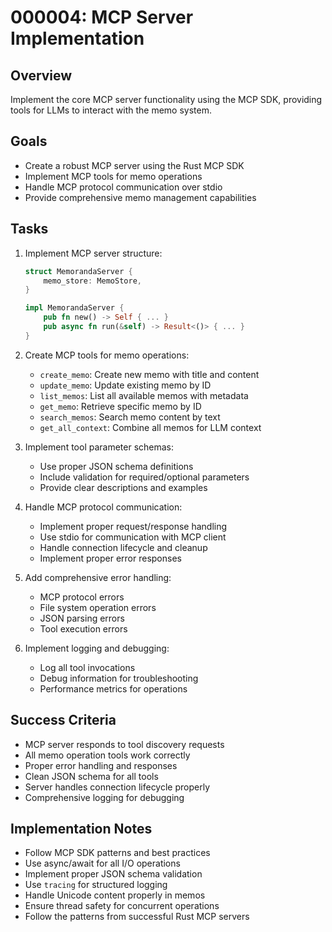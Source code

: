 # 000004: MCP Server Implementation

## Overview
Implement the core MCP server functionality using the MCP SDK, providing tools for LLMs to interact with the memo system.

## Goals
- Create a robust MCP server using the Rust MCP SDK
- Implement MCP tools for memo operations
- Handle MCP protocol communication over stdio
- Provide comprehensive memo management capabilities

## Tasks
1. Implement MCP server structure:
   ```rust
   struct MemorandaServer {
       memo_store: MemoStore,
   }
   
   impl MemorandaServer {
       pub fn new() -> Self { ... }
       pub async fn run(&self) -> Result<()> { ... }
   }
   ```

2. Create MCP tools for memo operations:
   - `create_memo`: Create new memo with title and content
   - `update_memo`: Update existing memo by ID
   - `list_memos`: List all available memos with metadata
   - `get_memo`: Retrieve specific memo by ID
   - `search_memos`: Search memo content by text
   - `get_all_context`: Combine all memos for LLM context

3. Implement tool parameter schemas:
   - Use proper JSON schema definitions
   - Include validation for required/optional parameters
   - Provide clear descriptions and examples

4. Handle MCP protocol communication:
   - Implement proper request/response handling
   - Use stdio for communication with MCP client
   - Handle connection lifecycle and cleanup
   - Implement proper error responses

5. Add comprehensive error handling:
   - MCP protocol errors
   - File system operation errors
   - JSON parsing errors
   - Tool execution errors

6. Implement logging and debugging:
   - Log all tool invocations
   - Debug information for troubleshooting
   - Performance metrics for operations

## Success Criteria
- MCP server responds to tool discovery requests
- All memo operation tools work correctly
- Proper error handling and responses
- Clean JSON schema for all tools
- Server handles connection lifecycle properly
- Comprehensive logging for debugging

## Implementation Notes
- Follow MCP SDK patterns and best practices
- Use async/await for all I/O operations
- Implement proper JSON schema validation
- Use `tracing` for structured logging
- Handle Unicode content properly in memos
- Ensure thread safety for concurrent operations
- Follow the patterns from successful Rust MCP servers